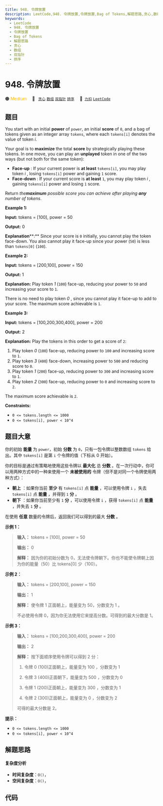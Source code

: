 ```yaml
---
title: 948. 令牌放置
description: LeetCode,948. 令牌放置,令牌放置,Bag of Tokens,解题思路,贪心,数组,双指针,排序
keywords:
  - LeetCode
  - 948. 令牌放置
  - 令牌放置
  - Bag of Tokens
  - 解题思路
  - 贪心
  - 数组
  - 双指针
  - 排序
---
```


# 948. 令牌放置

🟠 <font color=#ffb800>Medium</font>&emsp; 🔖&ensp; [`贪心`](/tag/greedy.md) [`数组`](/tag/array.md) [`双指针`](/tag/two-pointers.md) [`排序`](/tag/sorting.md)&emsp; 🔗&ensp;[`力扣`](https://leetcode.cn/problems/bag-of-tokens) [`LeetCode`](https://leetcode.com/problems/bag-of-tokens)

## 题目

You start with an initial **power** of `power`, an initial **score** of `0`,
and a bag of tokens given as an integer array `tokens`, where each `tokens[i]`
denotes the value of token _i_.

Your goal is to **maximize** the total **score** by strategically playing
these tokens. In one move, you can play an **unplayed** token in one of the
two ways (but not both for the same token):

  * **Face-up** : If your current power is **at least** `tokens[i]`, you may play token _i_ , losing `tokens[i]` power and gaining `1` score.
  * **Face-down** : If your current score is **at least** `1`, you may play token _i_ , gaining `tokens[i]` power and losing `1` score.

Return _the**maximum** possible score you can achieve after playing **any**
number of tokens_.



**Example 1:**

**Input:** tokens = [100], power = 50

**Output:** 0

**Explanation****:** Since your score is `0` initially, you cannot play the
token face-down. You also cannot play it face-up since your power (`50`) is
less than `tokens[0]` (`100`).

**Example 2:**

**Input:** tokens = [200,100], power = 150

**Output:** 1

**Explanation:** Play token _1_ (`100`) face-up, reducing your power to `50`
and increasing your score to `1`.

There is no need to play token _0_ , since you cannot play it face-up to add
to your score. The maximum score achievable is `1`.

**Example 3:**

**Input:** tokens = [100,200,300,400], power = 200

**Output:** 2

**Explanation:** Play the tokens in this order to get a score of `2`:

  1. Play token _0_ (`100`) face-up, reducing power to `100` and increasing score to `1`.
  2. Play token _3_ (`400`) face-down, increasing power to `500` and reducing score to `0`.
  3. Play token _1_ (`200`) face-up, reducing power to `300` and increasing score to `1`.
  4. Play token _2_ (`300`) face-up, reducing power to `0` and increasing score to `2`.

The maximum score achievable is `2`.



**Constraints:**

  * `0 <= tokens.length <= 1000`
  * `0 <= tokens[i], power < 10^4`


## 题目大意

你的初始 **能量** 为 `power`，初始 **分数** 为 `0`，只有一包令牌以整数数组 `tokens` 给出。其中 `tokens[i]`
是第 `i` 个令牌的值（下标从 0 开始）。

你的目标是通过有策略地使用这些令牌以 **最大化**  总 **分数** 。在一次行动中，你可以用两种方式中的一种来使用一个 **未被使用的**
令牌（但不是对同一个令牌使用两种方式）：

  * **朝上** ：如果你当前 **至少** 有 `tokens[i]` 点 **能量** ，可以使用令牌 `i` ，失去 `tokens[i]` 点 **能量** ，并得到 `1` **分** 。
  * **朝下** ：如果你当前至少有 `1` **分** ，可以使用令牌 `i` ，获得 `tokens[i]` 点 **能量** ，并失去 `1` **分** 。

在使用 **任意** 数量的令牌后，返回我们可以得到的最大 **分数** 。



**示例 1：**

> 
> 
> 
> 
> 
> **输入：** tokens = [100], power = 50
> 
> **输出：** 0
> 
> **解释：** 因为你的初始分数为 0，无法使令牌朝下。你也不能使令牌朝上因为你的能量（50）比 tokens[0] 少（100）。

**示例 2：**

> 
> 
> 
> 
> 
> **输入：** tokens = [200,100], power = 150
> 
> **输出：** 1
> 
> **解释：** 使令牌 1 正面朝上，能量变为 50，分数变为 1 。
> 
> 不必使用令牌 0，因为你无法使用它来提高分数。可得到的最大分数是 1。

**示例 3：**

> 
> 
> 
> 
> 
> **输入：** tokens = [100,200,300,400], power = 200
> 
> **输出：** 2
> 
> **解释：** 按下面顺序使用令牌可以得到 2 分：
> 
> 1. 令牌 0 (100)正面朝上，能量变为 100 ，分数变为 1
> 
> 2. 令牌 3 (400)正面朝下，能量变为 500 ，分数变为 0
> 
> 3. 令牌 1 (200)正面朝上，能量变为 300 ，分数变为 1
> 
> 4. 令牌 2 (300)正面朝上，能量变为 0 ，分数变为 2
> 
> 
> 
> 可得的最大分数是 2。
> 
> 



**提示：**

  * `0 <= tokens.length <= 1000`
  * `0 <= tokens[i], power < 10^4`


## 解题思路

#### 复杂度分析

- **时间复杂度**：`O()`，
- **空间复杂度**：`O()`，

## 代码

```javascript

```